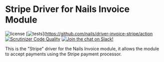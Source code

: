 # Stripe Driver for Nails Invoice Module

![license](https://img.shields.io/badge/license-MIT-green.svg)
[![tests](https://github.com/nails/driver-invoice-stripe/actions/workflows/build_and_test.yml/badge.svg )](https://github.com/nails/driver-invoice-stripe/action
[![Scrutinizer Code Quality](https://scrutinizer-ci.com/g/nails/driver-invoice-stripe/badges/quality-score.png)](https://scrutinizer-ci.com/g/nails/driver-invoice-stripe)
[![Join the chat on Slack!](https://now-examples-slackin-rayibnpwqe.now.sh/badge.svg)](https://nails-app.slack.com/shared_invite/MTg1NDcyNjI0ODcxLTE0OTUwMzA1NTYtYTZhZjc5YjExMQ)

This is the "Stripe" driver for the Nails Invoice module, it allows the module to accept payments using the Stripe payment processor.
